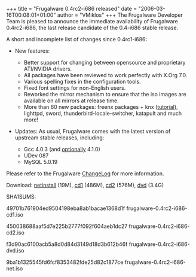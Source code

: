 +++
title = "Frugalware 0.4rc2-i686 released"
date = "2006-03-16T00:08:01+01:00"
author = "VMiklos"
+++
The Frugalware Developer Team is pleased to announce the immediate availability of Frugalware 0.4rc2-i686, the last release candidate of the 0.4-i686 stable release.  

 A short and incomplete list of changes since 0.4rc1-i686:  

* New features:  

	+ Better support for changing between opensource and proprietary ATI/NVIDIA drivers.
	+ All packages have been reviewed to work perfectly with X.Org 7.0.
	+ Various spelling fixes in the configuration tools.
	+ Fixed font settings for non-English users.
	+ Reworked the mirror mechanism to ensure that the iso images are available on all mirrors at release time.
	+ More than 60 new packages: freenx packages + knx ([tutorial](http://wiki.frugalware.org/Nx)), lighttpd, sword, thunderbird-locale-switcher, katapult and much more!
* Updates: As usual, Frugalware comes with the latest version of upstream stable releases, including:  

	+ Gcc 4.0.3 (and [optionally](http://wiki.frugalware.org/Gcc_building) 4.1.0)
	+ UDev 087
	+ MySQL 5.0.19

  

 Please refer to the Frugalware [ChangeLog](http://darcs.frugalware.org/darcsweb/darcsweb.cgi?r=frugalware-current;a=log) for more information.  

 Download: [netinstall](download.php?url=frugalware-current-iso/frugalware-0.4rc2-i686-net.iso) (19M), [cd1](download.php?url=frugalware-current-iso/frugalware-0.4rc2-i686-cd1.iso) (486M), [cd2](download.php?url=frugalware-current-iso/frugalware-0.4rc2-i686-cd2.iso) (576M), [dvd](download.php?url=frugalware-current-iso/frugalware-0.4rc2-i686-dvd.iso) (3.4G)  

 SHA1SUMS:  

49701b761904ed9504198eba8ab1bacae1368d1f frugalware-0.4rc2-i686-cd1.iso  

 450038688aaf5d7e225b2777f092f604aeb1dc27 frugalware-0.4rc2-i686-cd2.iso  

 f3d90ac6100acb5a8d0d84d3149d18d3b612b46f frugalware-0.4rc2-i686-dvd.iso  

 9ba1b1325545fd6fcf8353482fde25d82c1877ce frugalware-0.4rc2-i686-net.iso  

  
